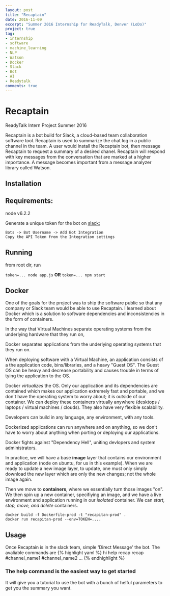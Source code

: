 ```yaml
---
layout: post
title: "Recaptain"
date: 2016-11-09
excerpt: "Summer 2016 Internship for ReadyTalk, Denver (LoDo)"
project: true
tag:
- internship
- software
- machine_learning
- NLP
- Watson
- Docker
- Slack
- Bot
- AI
- Readytalk
comments: true
---
```


# Recaptain
ReadyTalk Intern Project Summer 2016

Recaptain is a bot build for Slack, a cloud-based team collaboration software tool. Recaptain is used to summarize the chat log in a public channel in the team. A user would install the Recaptain bot, then message Recaptain to request a summary of a desired chanel. Recaptain will respond with key messages from the conversation that are marked at a higher importance. A message becomes important from a message analyzer library called Watson. 


## Installation

## Requirements:
node v6.2.2

Generate a unique token for the bot on 
	<a href="https://team_name.slack.com/apps/build/custom-integration">slack: </a>

	Bots -> Bot Username -> Add Bot Integration
	Copy the API Token from the Integration settings 

## Running
from root dir, run

`token=... node app.js`
	<b>OR</b>
`token=... npm start`

## Docker

One of the goals for the project was to ship the software public so that any company or Slack team would be able to use Recaptain. 
I learned about Docker which is a solution to software dependencies and inconsistencies in the form of containers. 

In the way that Virtual Machines separate operating systems from the underlying hardware that they run on,

Docker separates applications from the underlying operating systems that they run on.

When deploying software with a Virtual Machine, an application consists of a the application code, bins/libraries, and a heavy "Guest OS". The Guest OS can be heavy and decrease portability and causes trouble in terms of tying the application to the OS.

Docker <i>virtualizes</i> the OS. Only our application and its dependencies are contained which makes our application extremely fast and portable, and we don't have the operating system to worry about; it is outside of our container. We can deploy these containers virtually anywhere (desktops / laptops / virtual machines / clouds). They also have very flexible scalability. 

Developers can build in any language, any environment, with any tools. 

Dockerized applications can run anywhere and on anything, so we don't have to worry about anything when porting or deploying our applications.

Docker fights against "Dependency Hell", uniting devlopers and system administrators.

In practice, we will have a base <b>image</b> layer that contains our environment and application (node on ubuntu, for us in this example). When we are ready to update a new image layer, to update, one must only simply download the new layer which are only the new changes; not the whole image again.

Then we move to <b>containers</b>, where we essentially turn those images "on". We then spin up a new container, specifiying an image, and we have a live environment and application running in our <i>isolated</i> container. We can <i>start, stop, move, and delete</i> containers. 

```
docker build -f Dockerfile-prod -t "recapitan-prod" .
docker run recapitan-prod --env=TOKEN=....
```

## Usage
Once Recaptain is in the slack team, simple 'Direct Message' the bot.
The avaliable commands are
{% highlight yaml %}
hi
help
recap
recap #channel_name1 #channel_name2 ...
{% endhighlight %}

### The help command is the easiest way to get started
It will give you a tutorial to use the bot with a bunch of helful parameters to get you the summary you want.

